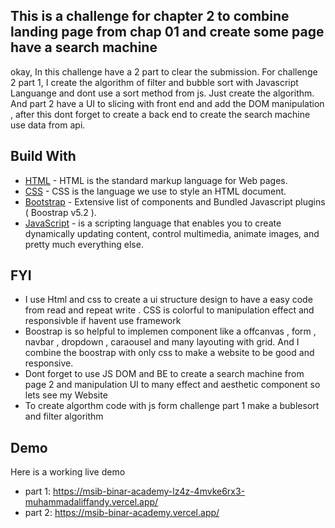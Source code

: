 ## This is a challenge for chapter 2 to combine landing page from chap 01 and create some page have a search machine
okay, In this challenge have a 2 part to clear the submission.
For challenge 2 part 1, I create the algorithm of filter and bubble sort with Javascript Languange and dont use a sort method from js. Just create the algorithm. And part 2 have a UI to slicing with front end and add the DOM manipulation , after this dont forget to create a back end to create the search machine use data from api. 

## Build With
- [HTML](https://www.w3schools.com/html/default.asp) - HTML is the standard markup language for Web pages.
- [CSS](https://www.w3schools.com/css/default.asp) - CSS is the language we use to style an HTML document.
- [Bootstrap](http://getbootstrap.com/) - Extensive list of components and Bundled Javascript plugins ( Boostrap v5.2 ).
- [JavaScript](https://www.javascript.com/) - is a scripting language that enables you to create dynamically updating content, control multimedia, animate      images, and pretty much everything else.

## FYI 

-  I use Html and css to create a ui structure design to have a easy code from read and repeat write . CSS is colorful to manipulation effect and responsivble   if havent use framework
- Boostrap is so helpful to implemen component like a offcanvas , form , navbar , dropdown , caraousel and many layouting with grid. And I combine the        boostrap with only css to make a website to be good and responsive.
- Dont forget to use JS DOM and BE to create a search machine from page 2 and manipulation UI to many effect and aesthetic component so lets see my Website
- To create algorthm code with js form challenge part 1 make a bublesort and filter algorithm

## Demo
Here is a working live demo  
- part 1: https://msib-binar-academy-lz4z-4mvke6rx3-muhammadaliffandy.vercel.app/
- part 2: https://msib-binar-academy.vercel.app/
